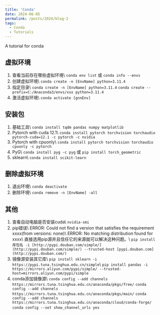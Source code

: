 ```yaml
---
title: 'Conda'
date: 2024-06-05
permalink: /posts/2024/blog-2
tags:
  - Conda
  - Tutorials
---
```


A tutorial for conda


虚拟环境
------
1. 查看当前存在哪些虚拟环境\\
  `conda env list` 或 `conda info --envs`
2. 创建虚拟环境\\
  `conda create -n [EnvName] python=3.11.4`
3. 指定目录\\
  `conda create -n [EnvName] python=3.11.4`
  `conda create --prefix=C:/Anaconda3/envs/xxx python=3.11.4`
4. 激活虚拟环境\\
  `conda activate [gnnEnv]`

安装包
------
1. 基础工具\\
  `conda install tqdm pandas numpy matplotlib`
2. Pytorch with cuda 12.1\\
  `conda install pytorch torchvision torchaudio pytorch-cuda=12.1 -c pytorch -c nvidia`
3. Pytorch with cpuonly\\
  `conda install pytorch torchvision torchaudio cpuonly -c pytorch`
4. PyG\\
  `conda install pyg -c pyg` 或 `pip install torch_geometric`
5. sklearn\\
  `conda install scikit-learn`

删除虚拟环境
------
1. 退出环境\\
  `conda deactivate`
2. 删除环境\\
  `conda remove -n [EnvName] -all`

其他
------
1. 查看自动电脑是否安装cuda\\
  `nvidia-smi`
2. pip错误\\
  ERROR: Could not find a version that satisfies the requirement xxxx(from versions: none)\\
  ERROR: No matching distribution found for xxxx\\
  直接选用pip源并且信任它的来源就可以解决这种问题。\\
  `pip install 库包名 -i [http://pypi.douban.com/simple/](http://pypi.douban.com/simple/) --trusted-host [pypi.douban.com](http://pypi.douban.com/)`
3. 镜像源安装其它库\\
  `pip install sklearn -i https://pypi.tuna.tsinghua.edu.cn/simple`\\
  `pip install pandas -i https://mirrors.aliyun.com/pypi/simple/ --trusted-host=mirrors.aliyun.com/pypi/simple`
4. conda添加镜像源\\
  `conda config --add channels https://mirrors.tuna.tsinghua.edu.cn/anaconda/pkgs/free/`
  `conda config --add channels https://mirrors.tuna.tsinghua.edu.cn/anaconda/pkgs/main/`
  `conda config --add channels https://mirrors.tuna.tsinghua.edu.cn/anaconda/cloud/conda-forge/`
  `conda config --set show_channel_urls yes`
